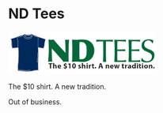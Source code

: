 # ND Tees

![NDTees](/images/menu/NDTeesLogo.png)

The $10 shirt. A new tradition.

Out of business.
